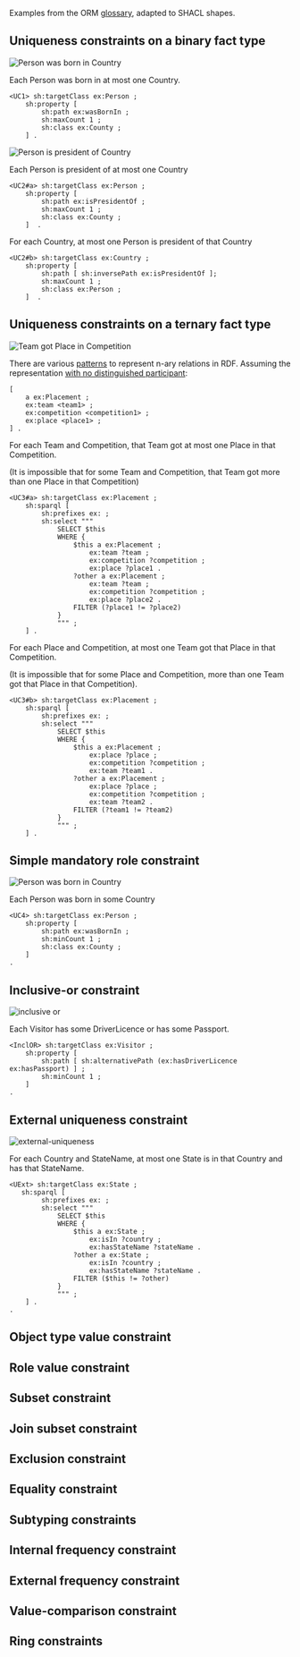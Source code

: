 Examples from the ORM [glossary](http://www.orm.net/pdf/ORMsyntax-semantics-glossary.pdf),
adapted to SHACL shapes.

## Uniqueness constraints on a binary fact type

![Person was born in Country](UC1.png)

Each Person was born in at most one Country.

```turtle
<UC1> sh:targetClass ex:Person ;
    sh:property [
        sh:path ex:wasBornIn ;
        sh:maxCount 1 ;
        sh:class ex:County ;
    ] .
```

![Person is president of Country](UC2.png)

 Each Person is president of at most one Country

```turtle
<UC2#a> sh:targetClass ex:Person ;
    sh:property [
        sh:path ex:isPresidentOf ;
        sh:maxCount 1 ;
        sh:class ex:County ;
    ]  .
```
 For each Country, at most one Person is president of that Country
```turtle
<UC2#b> sh:targetClass ex:Country ;
    sh:property [
        sh:path [ sh:inversePath ex:isPresidentOf ];
        sh:maxCount 1 ;
        sh:class ex:Person ;
    ]  .
```

## Uniqueness constraints on a ternary fact type

![Team got Place in Competition](UC3.png)

There are various [patterns](https://www.w3.org/TR/swbp-n-aryRelations/) to represent n-ary relations in RDF. Assuming the representation [with no distinguished participant](https://www.w3.org/TR/swbp-n-aryRelations/#useCase3):

```turtle
[
    a ex:Placement ;
    ex:team <team1> ;
    ex:competition <competition1> ;
    ex:place <place1> ;
] .
```


For each Team and Competition, that Team got at most one Place in that Competition.

(It is impossible that for some Team and Competition, that Team got more than one Place in that Competition)



```turtle
<UC3#a> sh:targetClass ex:Placement ;
	sh:sparql [
		sh:prefixes ex: ;
		sh:select """
			SELECT $this
			WHERE {
                $this a ex:Placement ; 
                    ex:team ?team ;
                    ex:competition ?competition ; 
                    ex:place ?place1 .
                ?other a ex:Placement ; 
                    ex:team ?team ;
                    ex:competition ?competition ;
                    ex:place ?place2 .
                FILTER (?place1 != ?place2)
			}
			""" ;
	] .
```

For each Place and Competition, at most one Team got that Place in that Competition.

(It is impossible that for some Place and Competition, more than one Team got that Place in that Competition).



```turtle
<UC3#b> sh:targetClass ex:Placement ;
	sh:sparql [
		sh:prefixes ex: ;
		sh:select """
			SELECT $this
			WHERE {
                $this a ex:Placement ; 
                    ex:place ?place ;
                    ex:competition ?competition ; 
                    ex:team ?team1 .
                ?other a ex:Placement ; 
                    ex:place ?place ;
                    ex:competition ?competition ;
                    ex:team ?team2 .
                FILTER (?team1 != ?team2)
			}
			""" ;
	] .
```

## Simple mandatory role constraint

![Person was born in Country](mandatory.png)

Each Person was born in some Country

```turtle
<UC4> sh:targetClass ex:Person ;
    sh:property [
        sh:path ex:wasBornIn ;
        sh:minCount 1 ;
        sh:class ex:County ;
    ] 
.
```

## Inclusive-or constraint

![inclusive or](inclusive-or.png)

Each Visitor has some DriverLicence or has some Passport.

```turtle
<InclOR> sh:targetClass ex:Visitor ;
    sh:property [
        sh:path [ sh:alternativePath (ex:hasDriverLicence ex:hasPassport) ] ;
        sh:minCount 1 ;
    ]
.
```

## External uniqueness constraint
![external-uniqueness](external-uniqueness.png)

For each Country and StateName, at most one State is in that Country and has that StateName. 


```turtle
<UExt> sh:targetClass ex:State ;
   sh:sparql [
		sh:prefixes ex: ;
		sh:select """
			SELECT $this
			WHERE {
                $this a ex:State ; 
                    ex:isIn ?country ;
                    ex:hasStateName ?stateName .
                ?other a ex:State ; 
                    ex:isIn ?country ;
                    ex:hasStateName ?stateName .
                FILTER ($this != ?other)
			}
			""" ;
	] .
.
```

## Object type value constraint

## Role value constraint

## Subset constraint

## Join subset constraint

## Exclusion constraint

## Equality constraint

## Subtyping constraints

## Internal frequency constraint

## External frequency constraint

## Value-comparison constraint

## Ring constraints